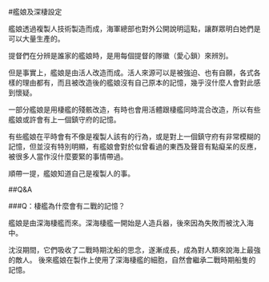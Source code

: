 #艦娘及深棲設定

艦娘透過複製人技術製造而成，海軍總部也對外公開說明這點，讓群眾明白她們是可以大量生產的。

提督們在分辨是誰家的艦娘時，是用每個提督的隊徽（愛心鎖）來辨別。

但是事實上，艦娘是由活人改造而成。活人來源可以是被強迫、也有自願，各式各樣的理由都有，而且被改造後的艦娘沒有自己原本的記憶，幾乎沒什麼人會對此感到懷疑。

一部分艦娘是用棲艦的殘骸改造，有時也會用活體跟棲艦同時混合改造，所以有些艦娘或許會有上一個鎮守府的記憶。

有些艦娘在平時會有不像是複製人該有的行為，或是對上一個鎮守府有非常模糊的記憶，但並沒有特別明顯，有艦娘會對於似曾看過的東西及聲音有點癡呆的反應，被很多人當作沒什麼要緊的事情帶過。

順帶一提，艦娘知道自己是複製人的事。

##Q&A

###Q：棲艦為什麼會有二戰的記憶？

艦娘是由深海棲艦而來。深海棲艦一開始是人造兵器，後來因為失敗而被沈入海中。

沈沒期間，它們吸收了二戰時期沈船的思念，遂漸成長，成為對人類來說海上最強的敵人。  後來艦娘在製作上使用了深海棲艦的細胞，自然會繼承二戰時期船隻的記憶。

